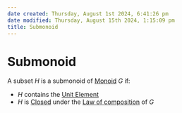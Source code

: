 ```yaml
---  
date created: Thursday, August 1st 2024, 6:41:26 pm  
date modified: Thursday, August 15th 2024, 1:15:09 pm  
title: Submonoid  
---  
```

# Submonoid  
A subset $H$ is a submonoid of [Monoid](./Monoid.md) $G$ if:  
- $H$ contains the [Unit Element](../Unit%252520Element.md)  
- $H$ is [Closed](../Closure.md#closed-under-law-of-composition) under the [Law of composition](../Law%252520of%252520composition.md) of $G$